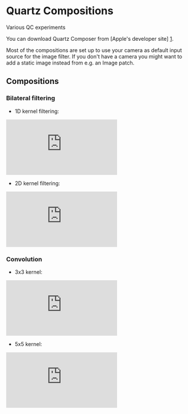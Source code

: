 # Quartz Compositions

Various QC experiments

You can download Quartz Composer from [Apple's developer site] [1].

Most of the compositions are set up to use your camera as default input source for the image filter. If you don't have a camera you might want to add a static image instead from e.g. an Image patch.

## Compositions

### Bilateral filtering
* 1D kernel filtering:
<embed src="https://github.com/lbergnehr/quartz-compositions/blob/master/BilateralFilter1D.qtz" />

* 2D kernel filtering:
<embed src="https://github.com/lbergnehr/quartz-compositions/blob/master/BilateralFilter2D.qtz" />

### Convolution
* 3x3 kernel:
<embed src="https://github.com/lbergnehr/quartz-compositions/blob/master/3x3Convolution.qtz" />

* 5x5 kernel:
<embed src="https://github.com/lbergnehr/quartz-compositions/blob/master/5x5Convolution.qtz" />

[1]: https://developer.apple.com/downloads
